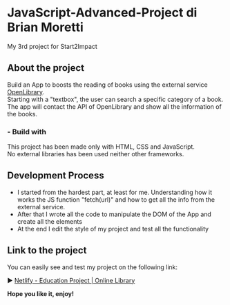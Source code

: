 # JavaScript-Advanced-Project di Brian Moretti

My 3rd project for Start2Impact

## About the project

Build an App to boosts the reading of books using the external service [OpenLibrary](https://openlibrary.org/developers/api).  
Starting with a "textbox", the user can search a specific category of a book.  
The app will contact the API of OpenLibrary and show all the information of the books.

### - Build with

This project has been made only with HTML, CSS and JavaScript.  
No external libraries has been used neither other frameworks.

## Development Process

- I started from the hardest part, at least for me. Understanding how it works the JS function "fetch(url)" and how to get all the info from the external service.  
- After that I wrote all the code to manipulate the DOM of the App and create all the elements  
- At the end I edit the style of my project and test all the functionality

## Link to the project

You can easily see and test my project on the following link:

:arrow_forward: [Netlify - Education Project | Online Library](https://book-camp.netlify.app/)

**Hope you like it, enjoy!**
